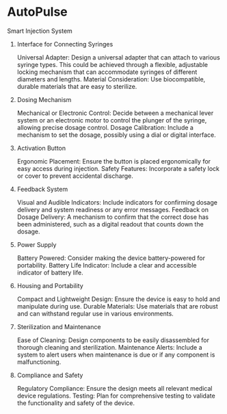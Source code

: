 # AutoPulse
Smart Injection System



1. Interface for Connecting Syringes

    Universal Adapter: Design a universal adapter that can attach to various syringe types. This could be achieved through a flexible, adjustable locking mechanism that can accommodate syringes of different diameters and lengths.
    Material Consideration: Use biocompatible, durable materials that are easy to sterilize.

2. Dosing Mechanism

    Mechanical or Electronic Control: Decide between a mechanical lever system or an electronic motor to control the plunger of the syringe, allowing precise dosage control.
    Dosage Calibration: Include a mechanism to set the dosage, possibly using a dial or digital interface.

3. Activation Button

    Ergonomic Placement: Ensure the button is placed ergonomically for easy access during injection.
    Safety Features: Incorporate a safety lock or cover to prevent accidental discharge.

4. Feedback System

    Visual and Audible Indicators: Include indicators for confirming dosage delivery and system readiness or any error messages.
    Feedback on Dosage Delivery: A mechanism to confirm that the correct dose has been administered, such as a digital readout that counts down the dosage.

5. Power Supply

    Battery Powered: Consider making the device battery-powered for portability.
    Battery Life Indicator: Include a clear and accessible indicator of battery life.

6. Housing and Portability

    Compact and Lightweight Design: Ensure the device is easy to hold and manipulate during use.
    Durable Materials: Use materials that are robust and can withstand regular use in various environments.

7. Sterilization and Maintenance

    Ease of Cleaning: Design components to be easily disassembled for thorough cleaning and sterilization.
    Maintenance Alerts: Include a system to alert users when maintenance is due or if any component is malfunctioning.

8. Compliance and Safety

    Regulatory Compliance: Ensure the design meets all relevant medical device regulations.
    Testing: Plan for comprehensive testing to validate the functionality and safety of the device.
